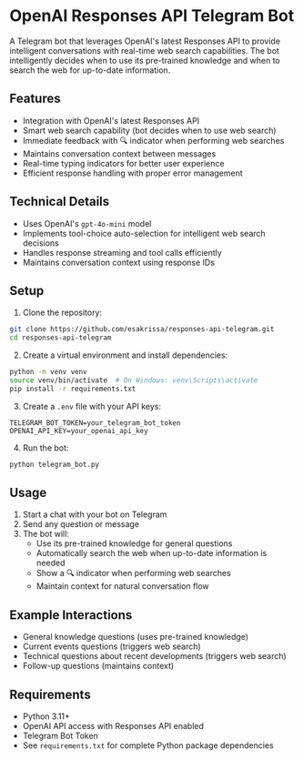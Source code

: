 # OpenAI Responses API Telegram Bot

A Telegram bot that leverages OpenAI's latest Responses API to provide intelligent conversations with real-time web search capabilities. The bot intelligently decides when to use its pre-trained knowledge and when to search the web for up-to-date information.

## Features

- Integration with OpenAI's latest Responses API
- Smart web search capability (bot decides when to use web search)
- Immediate feedback with 🔍 indicator when performing web searches
- Maintains conversation context between messages
- Real-time typing indicators for better user experience
- Efficient response handling with proper error management

## Technical Details

- Uses OpenAI's `gpt-4o-mini` model
- Implements tool-choice auto-selection for intelligent web search decisions
- Handles response streaming and tool calls efficiently
- Maintains conversation context using response IDs

## Setup

1. Clone the repository:
```bash
git clone https://github.com/esakrissa/responses-api-telegram.git
cd responses-api-telegram
```

2. Create a virtual environment and install dependencies:
```bash
python -m venv venv
source venv/bin/activate  # On Windows: venv\Scripts\activate
pip install -r requirements.txt
```

3. Create a `.env` file with your API keys:
```
TELEGRAM_BOT_TOKEN=your_telegram_bot_token
OPENAI_API_KEY=your_openai_api_key
```

4. Run the bot:
```bash
python telegram_bot.py
```

## Usage

1. Start a chat with your bot on Telegram
2. Send any question or message
3. The bot will:
   - Use its pre-trained knowledge for general questions
   - Automatically search the web when up-to-date information is needed
   - Show a 🔍 indicator when performing web searches
   - Maintain context for natural conversation flow

## Example Interactions

- General knowledge questions (uses pre-trained knowledge)
- Current events questions (triggers web search)
- Technical questions about recent developments (triggers web search)
- Follow-up questions (maintains context)

## Requirements

- Python 3.11+
- OpenAI API access with Responses API enabled
- Telegram Bot Token
- See `requirements.txt` for complete Python package dependencies 